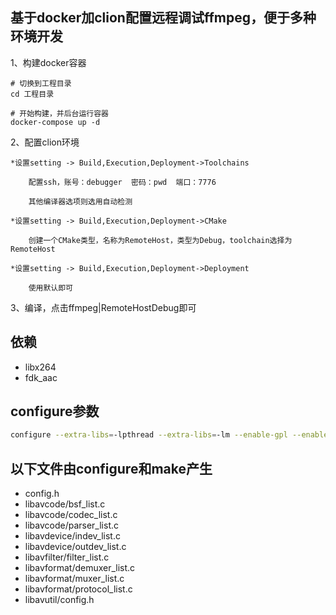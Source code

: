 ## 基于docker加clion配置远程调试ffmpeg，便于多种环境开发

1、构建docker容器

    # 切换到工程目录
    cd 工程目录

    # 开始构建，并后台运行容器
    docker-compose up -d

2、配置clion环境

    *设置setting -> Build,Execution,Deployment->Toolchains

        配置ssh，账号：debugger  密码：pwd  端口：7776

        其他编译器选项则选用自动检测

    *设置setting -> Build,Execution,Deployment->CMake

        创建一个CMake类型，名称为RemoteHost，类型为Debug，toolchain选择为RemoteHost

    *设置setting -> Build,Execution,Deployment->Deployment

        使用默认即可

3、编译，点击ffmpeg|RemoteHostDebug即可


## 依赖
* libx264
* fdk_aac

## configure参数

```bash
configure --extra-libs=-lpthread --extra-libs=-lm --enable-gpl --enable-libfdk_aac --enable-libx264 --enable-nonfree --disable-asm
```

## 以下文件由configure和make产生

* config.h
* libavcode/bsf_list.c
* libavcode/codec_list.c
* libavcode/parser_list.c
* libavdevice/indev_list.c
* libavdevice/outdev_list.c
* libavfilter/filter_list.c
* libavformat/demuxer_list.c
* libavformat/muxer_list.c
* libavformat/protocol_list.c
* libavutil/config.h